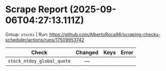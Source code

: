 # Scrape Report (2025-09-06T04:27:13.111Z)

Group: `stocks`  |  Run: https://github.com/AlbertoRoca96/scraping-checks-scheduler/actions/runs/17509953742

| Check | Changed | Keys | Error |
|---|:---:|:--|:--|
| `stock_ntdoy_global_quote` | — |  |  |
